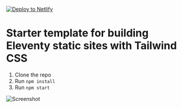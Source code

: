 [![Deploy to Netlify](https://www.netlify.com/img/deploy/button.svg)](https://app.netlify.com/start/deploy?repository=https://github.com/jeremydaly/eleventy-tailwind-template)

# Starter template for building Eleventy static sites with Tailwind CSS

1. Clone the repo
2. Run `npm install`
3. Run `npm start`

![Screenshot](https://user-images.githubusercontent.com/2053544/148869250-271d81fb-ea64-491a-b811-619d22ca3e25.png)
